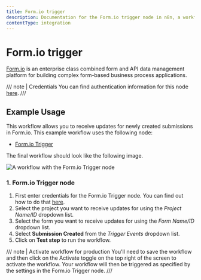 ```yaml
---
title: Form.io trigger
description: Documentation for the Form.io trigger node in n8n, a workflow automation platform. Includes details of operations and configuration, and links to examples and credentials information.
contentType: integration
---
```


# Form.io trigger

[Form.io](https://www.form.io/) is an enterprise class combined form and API data management platform for building complex form-based business process applications.

/// note | Credentials
You can find authentication information for this node [here](/integrations/builtin/credentials/formiotrigger/).
///

## Example Usage

This workflow allows you to receive updates for newly created submissions in Form.io. This example workflow uses the following node:

- [Form.io Trigger]()

The final workflow should look like the following image.

![A workflow with the Form.io Trigger node](/_images/integrations/builtin/trigger-nodes/formiotrigger/workflow.png)


### 1. Form.io Trigger node

1. First enter credentials for the Form.io Trigger node. You can find out how to do that [here](/integrations/builtin/credentials/formiotrigger/).
2. Select the project you want to receive updates for using the *Project Name/ID* dropdown list.
3. Select the form you want to receive updates for using the *Form Name/ID* dropdown list.
4. Select **Submission Created** from the *Trigger Events* dropdown list.
5. Click on **Test step** to run the workflow.

/// note | Activate workflow for production
You'll need to save the workflow and then click on the Activate toggle on the top right of the screen to activate the workflow. Your workflow will then be triggered as specified by the settings in the Form.io Trigger node.
///
